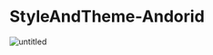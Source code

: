 # StyleAndTheme-Andorid
![untitled](https://user-images.githubusercontent.com/45007881/134164125-e9f47466-b7f7-4f80-a747-528e63ef22f6.gif)
